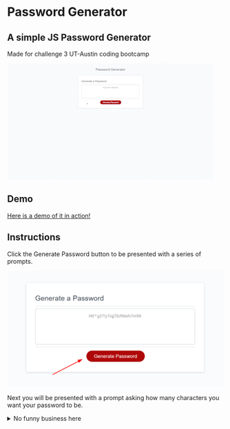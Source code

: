 # Password Generator
 ## A simple JS Password Generator
 Made for challenge 3 UT-Austin coding bootcamp

![Password-Generator](https://github.com/Andrew87E/Password-Generator/blob/main/assets/images/Password_Generator_.gif?raw=true "How to use gif")

## Demo

[Here is a demo of it in action!](https://andrew87e.github.io/Password-Generator/) 

## Instructions

Click the Generate Password button to be presented with a series of prompts. 

![Password-Generator2](./assets/images/2022-06-24_22-36.png)

Next you will be presented with a prompt asking how many characters you want your password to be. 
<details>
    <summary>No funny business here</summary>
    <br>
    The generator will stop here and alert if a valid number is not entered.
        
    </details>

![password-generator3](./assets/images/2022-06-24_22-37.png)

Choose if you want Uppercase letters in your password or not. Ok for yes, Cancel for no.

![password-generator4](./assets/images/2022-06-24_22-37_1.png)

Choose if you want Lowercase letters in your password or not.

![password-generator4](./assets/images/2022-06-24_22-37_2.png)

Choose if you want Numbers in your password or not. 

![password-generator4](./assets/images/2022-06-24_22-38.png)

Finally, choose if you want special characters in your password or not. 

![password-generator4](./assets/images/2022-06-24_22-38_1.png)

Once you make all of your choices. your password will be displayed inthe box!

![password-generator4](./assets/images/2022-06-24_22-38_2.png)

## Team

[![Andrew Edwards](https://avatars.githubusercontent.com/u/106359255?size=100)](https://github.com/andrew87e)

[Andrew Edwards](https://github.com/andrew87e) 

## [License](https://github.com/Andrew87E/Horiseon-Marketing/blob/main/LICENSE)
 

MIT © [Andrew Edwards](https://github.com/andrew87e)
